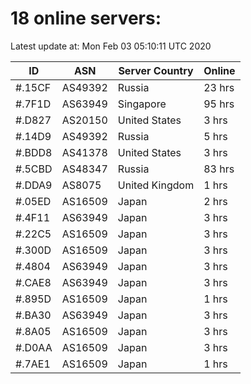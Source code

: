 # 18 online servers:

Latest update at: Mon Feb 03 05:10:11 UTC 2020

| ID | ASN | Server Country | Online |
| -- | --- | -------------- | ------ |
| #.15CF | AS49392 | Russia | 23 hrs |
| #.7F1D | AS63949 | Singapore | 95 hrs |
| #.D827 | AS20150 | United States | 3 hrs |
| #.14D9 | AS49392 | Russia | 5 hrs |
| #.BDD8 | AS41378 | United States | 3 hrs |
| #.5CBD | AS48347 | Russia | 83 hrs |
| #.DDA9 | AS8075 | United Kingdom | 1 hrs |
| #.05ED | AS16509 | Japan | 2 hrs |
| #.4F11 | AS63949 | Japan | 3 hrs |
| #.22C5 | AS16509 | Japan | 3 hrs |
| #.300D | AS16509 | Japan | 3 hrs |
| #.4804 | AS63949 | Japan | 3 hrs |
| #.CAE8 | AS63949 | Japan | 3 hrs |
| #.895D | AS16509 | Japan | 1 hrs |
| #.BA30 | AS63949 | Japan | 3 hrs |
| #.8A05 | AS16509 | Japan | 3 hrs |
| #.D0AA | AS16509 | Japan | 3 hrs |
| #.7AE1 | AS16509 | Japan | 1 hrs |

